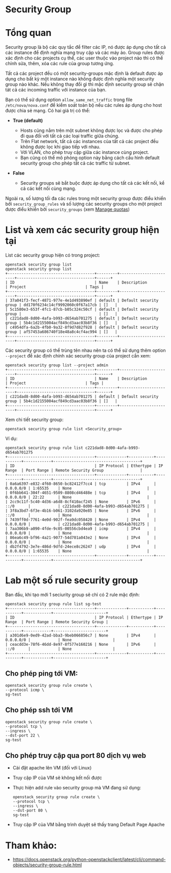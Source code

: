 # Security Group

# Tổng quan
Security group là bộ các quy tắc để filter các IP, nó được áp dụng cho tất cả các instance để định nghĩa mạng truy cập và các máy ảo. Group rules được xác định cho các projects cụ thể, các user thuộc vào project nào thì có thể chỉnh sửa, thêm, xóa các rule của group tương ứng.

Tất cả các project đều có một security-groups mặc định là default được áp dụng cho bất kỳ một instance nào không được định nghĩa một security group nào khác. Nếu không thay đổi gì thì mặc định security group sẽ chặn tát cả các incoming traffic với instance của bạn.

Bạn có thể sử dụng option `allow_same_net_traffic` trong file `/etc/nova/nova.conf` để kiểm soát toàn bộ nếu các rules áp dụng cho host được chia sẻ mạng. Có hai giá trị có thể:

- **True (default)**

    - Hosts cũng nằm trên một subnet không được lọc và được cho phép đi qua đối với tất cả các loại traffic giữa chúng. 
    - Trên Flat network, tất cả các instances của tất cả các project đều không được lọc khi giao tiếp với nhau. 
    - Với VLAN, cho phép truy cập giữa các instance cùng project. 
    - Bạn cũng có thể mô phỏng option này bằng cách cấu hình default security group cho phép tất cả các traffic từ subnet.

- **False**
    - Security groups sẽ bắt buộc được áp dụng cho tất cả các kết nối, kể cả các kết nối cùng mạng.

Ngoài ra, số lượng tối đa các rules trong một security group được điểu khiển bởi `security_group_rules` và số lượng các security groups cho một project được điểu khiển bởi `security_groups` (xem [Manage quotas](https://docs.openstack.org/nova/rocky/admin/quotas2.html#manage-quotas))

# List và xem các security group hiện tại
List các security group hiện có trong project:
```
openstack security group list
openstack security group list
+--------------------------------------+---------+------------------------+----------------------------------+------+
| ID                                   | Name    | Description            | Project                          | Tags |
+--------------------------------------+---------+------------------------+----------------------------------+------+
| 37a041f3-fecf-4871-977e-4e1d493890ef | default | Default security group | dd170f6234c14cf9992060c0f67a17cb | []   |
| 5c1580e3-653f-4fc1-87cb-b05c324c50cf | default | Default security group |                                  | []   |
| c221dad8-8d00-4afa-b993-d654ab701275 | default | Default security group | 5b4c1d2155004acf849cd3aac03b8f36 | []   |
| c4954dfa-6a2b-4fb0-9a32-8f9d7d82f928 | default | Default security group | af57453a686740f18e48a8c4cf4ac994 | []   |
+--------------------------------------+---------+------------------------+----------------------------------+------+
```

Các security group có thể trùng tên nhau nên ta có thể sử dụng thêm option `--project` để xác định chính xác security group của project cần xem:
```
openstack security group list --project admin
+--------------------------------------+---------+------------------------+----------------------------------+------+
| ID                                   | Name    | Description            | Project                          | Tags |
+--------------------------------------+---------+------------------------+----------------------------------+------+
| c221dad8-8d00-4afa-b993-d654ab701275 | default | Default security group | 5b4c1d2155004acf849cd3aac03b8f36 | []   |
+--------------------------------------+---------+------------------------+----------------------------------+------+
```

Xem chi tiết security group:
```
openstack security group rule list <Security_group>
```
Ví dụ:
```
openstack security group rule list c221dad8-8d00-4afa-b993-d654ab701275
+--------------------------------------+-------------+-----------+-----------+------------+--------------------------------------+
| ID                                   | IP Protocol | Ethertype | IP Range  | Port Range | Remote Security Group                |
+--------------------------------------+-------------+-----------+-----------+------------+--------------------------------------+
| 0a6a6397-e832-4f60-8650-bc82412f7cc4 | tcp         | IPv4      | 0.0.0.0/0 | 1:65535    | None                                 |
| 0f6bb641-304f-4651-9509-8808cd46488e | tcp         | IPv4      | 0.0.0.0/0 | 22:22      | None                                 |
| 2cc9c11f-5c40-4d36-a6d8-8cf410acf245 | None        | IPv6      | ::/0      |            | c221dad8-8d00-4afa-b993-d654ab701275 |
| 3f8a3bd7-6f3e-4b16-b061-3102da920e85 | None        | IPv6      | ::/0      |            | None                                 |
| 7439ff0d-7761-4e0d-902f-fea9dc058420 | None        | IPv4      | 0.0.0.0/0 |            | c221dad8-8d00-4afa-b993-d654ab701275 |
| 7aa306b9-a090-4fde-9c05-00556cbd4ea9 | icmp        | IPv4      | 0.0.0.0/0 |            | None                                 |
| 86ea6c49-bf96-4a21-9077-54d701a043e2 | None        | IPv4      | 0.0.0.0/0 |            | None                                 |
| db2f4792-3e7e-486d-9dfd-24ece8c26247 | udp         | IPv4      | 0.0.0.0/0 | 1:65535    | None                                 |
+--------------------------------------+-------------+-----------+-----------+------------+--------------------------------------+
```

# Lab một số rule security group
Ban đầu, khi tạo mới 1 seciurity group sẽ chỉ có 2 rule mặc định:
```
openstack security group rule list sg-test
+--------------------------------------+-------------+-----------+-----------+------------+-----------------------+
| ID                                   | IP Protocol | Ethertype | IP Range  | Port Range | Remote Security Group |
+--------------------------------------+-------------+-----------+-----------+------------+-----------------------+
| a301d6e9-0ed9-42ad-bba3-9beb066856c7 | None        | IPv4      | 0.0.0.0/0 |            | None                  |
| ceacdd3e-78f6-46dd-8e97-8f577e160216 | None        | IPv6      | ::/0      |            | None                  |
+--------------------------------------+-------------+-----------+-----------+------------+-----------------------+
```



## Cho phép ping tới VM:
```
openstack security group rule create \
--protocol icmp \
sg-test
```

## Cho phép ssh tới VM
```
openstack security group rule create \
--protocol tcp \
--ingress \
--dst-port 22 \
sg-test
```

## Cho phép truy cập qua port 80 dịch vụ web
- Cài đặt apache lên VM (đối với Linux)
- Truy cập IP của VM sẽ không kết nối được

- Thực hiện add rule vào security group mà VM đang sử dụng:
    ```
    openstack security group rule create \
    --protocol tcp \
    --ingress \
    --dst-port 80 \
    sg-test
    ```

- Truy cập IP của VM bằng trình duyệt sẽ thấy trang Default Page Apache

# Tham khảo:
- https://docs.openstack.org/python-openstackclient/latest/cli/command-objects/security-group-rule.html